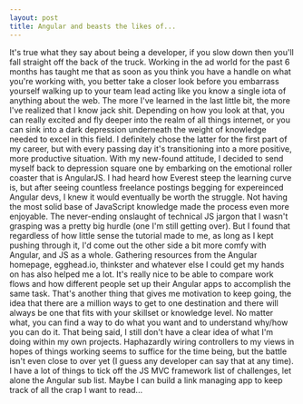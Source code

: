 ```yaml
---
layout: post
title: Angular and beasts the likes of...
---
```


It's true what they say about being a developer, if you slow down then you'll fall straight off the back of the truck. Working in the ad world for the past 6 months has taught me that as soon as you think you have a handle on what you're working with, you better take a closer look before you embarrass yourself walking up to your team lead acting like you know a single iota of anything about the web. The more I've learned in the last little bit, the more I've realized that I know jack shit. Depending on how you look at that, you can really excited and fly deeper into the realm of all things internet, or you can sink into a dark depression underneath the weight of knowledge needed to excel in this field. I definitely chose the latter for the first part of my career, but with every passing day it's transitioning into a more positive, more productive situation. With my new-found attitude, I decided to send myself back to depression square one by embarking on the emotional roller coaster that is AngularJS. I had heard how Everest steep the learning curve is, but after seeing countless freelance postings begging for expereinced Angular devs, I knew it would eventually be worth the struggle. Not having the most solid base of JavaScript knowledge made the process even more enjoyable. The never-ending onslaught of technical JS jargon that I wasn't grasping was a pretty big hurdle (one I'm still getting over). But I found that regardless of how little sense the tutorial made to me, as long as I kept pushing through it, I'd come out the other side a bit more comfy with Angular, and JS as a whole. Gathering resources from the Angular homepage, egghead.io, thinkster and whatever else I could get my hands on has also helped me a lot. It's really nice to be able to compare work flows and how different people set up their Angular apps to accomplish the same task. That's another thing that gives me motivation to keep going, the idea that there are a million ways to get to one destination and there will always be one that fits with your skillset or knowledge level. No matter what, you can find a way to do what you want and to understand why/how you can do it. That being said, I still don't have a clear idea of what I'm doing within my own projects. Haphazardly wiring controllers to my views in hopes of things working seems to suffice for the time being, but the battle isn't even close to over yet (I guess any developer can say that at any time). I have a lot of things to tick off the JS MVC framework list of challenges, let alone the Angular sub list. Maybe I can build a link managing app to keep track of all the crap I want to read...